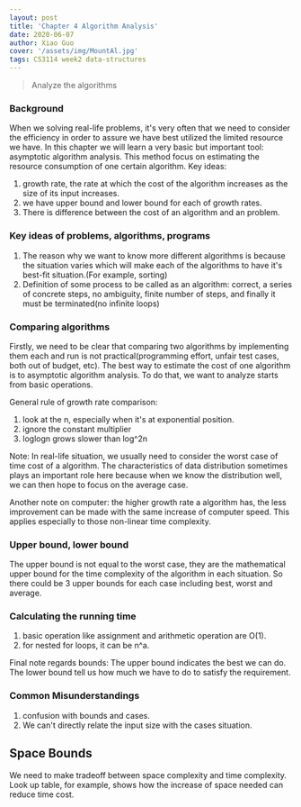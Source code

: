 ```yaml
---
layout: post
title: 'Chapter 4 Algorithm Analysis'
date: 2020-06-07
author: Xiao Guo
cover: '/assets/img/MountAl.jpg'
tags: CS3114 week2 data-structures
---
```


> Analyze the algorithms

### Background
When we solving real-life problems, it's very often that we need to consider the efficiency in order to assure we have best utilized the limited resource we have. In this chapter we will learn a very basic but important tool: asymptotic algorithm analysis. This method focus on estimating the resource consumption of one certain algorithm. 
Key ideas:
1. growth rate, the rate at which the cost of the algorithm increases as the size of its input increases.
2. we have upper bound and lower bound for each of growth rates.
3. There is difference between the cost of an algorithm and an problem.

### Key ideas of problems, algorithms, programs
1. The reason why we want to know more different algorithms is because the situation varies which will make each of the algorithms to have it's best-fit situation.(For example, sorting)
2. Definition of some process to be called as an algorithm: correct, a series of concrete steps, no ambiguity, finite number of steps, and finally it must be terminated(no infinite loops)

### Comparing algorithms
Firstly, we need to be clear that comparing two algorithms by implementing them each and run is not practical(programming effort, unfair test cases, both out of budget, etc). The best way to estimate the cost of one algorithm is to asymptotic algorithm analysis. To do that, we want to analyze starts from basic operations.

General rule of growth rate comparison:
1. look at the n, especially when it's at exponential position.
2. ignore the constant multiplier
3. loglogn grows slower than log^2n

Note: In real-life situation, we usually need to consider the worst case of  time cost of a algorithm. The characteristics of data distribution sometimes plays an important role here because when we know the distribution well, we can then hope to focus on the average case.

Another note on computer: the higher growth rate a algorithm has, the less improvement can be made with the same increase of computer speed. This applies especially to those non-linear time complexity.

### Upper bound, lower bound
The upper bound is not equal to the worst case, they are the mathematical upper bound for the time complexity of the algorithm in each situation. So there could be 3 upper bounds for each case including best, worst and average.

### Calculating the running time
1. basic operation like assignment and arithmetic operation are O(1). 
2. for nested for loops, it can be n^a.

Final note regards bounds:
The upper bound indicates the best we can do. The lower bound tell us how much we have to do to satisfy the requirement. 

### Common Misunderstandings
1. confusion with bounds and cases.
2. We can't directly relate the input size with the cases situation.

## Space Bounds
We need to make tradeoff between space complexity and time complexity. Look up table, for example, shows how the increase of space needed can reduce time cost.


